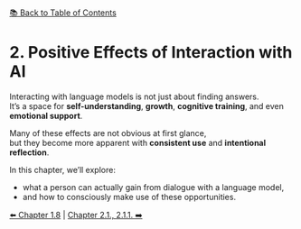 [📚 Back to Table of Contents](../../README.md)

# 2. Positive Effects of Interaction with AI

Interacting with language models is not just about finding answers.  
It’s a space for **self-understanding**, **growth**, **cognitive training**, and even **emotional support**.

Many of these effects are not obvious at first glance,  
but they become more apparent with **consistent use** and **intentional reflection**.

In this chapter, we’ll explore:
- what a person can actually gain from dialogue with a language model,
- and how to consciously make use of these opportunities.

[⬅️ Chapter 1.8](chapter18.md)  |  [Chapter 2.1., 2.1.1. ➡️](chapter211.md)
